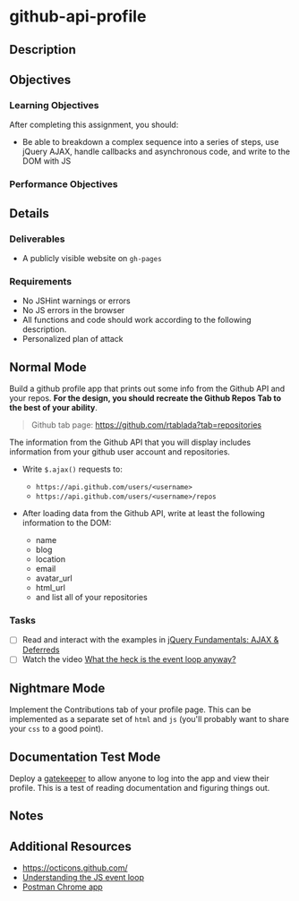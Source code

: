 # github-api-profile

## Description


## Objectives

### Learning Objectives

After completing this assignment, you should:

* Be able to breakdown a complex sequence into a series of steps, use jQuery AJAX, handle callbacks and asynchronous code, and write to the DOM with JS

### Performance Objectives

## Details

### Deliverables

* A publicly visible website on `gh-pages`

### Requirements

* No JSHint warnings or errors
* No JS errors in the browser
* All functions and code should work according to the following description.
* Personalized plan of attack

## Normal Mode

Build a github profile app that prints out some info from the Github API and your repos. __For the design, you should recreate the Github Repos Tab to the best of your ability__.

> Github tab page: https://github.com/rtablada?tab=repositories

The information from the Github API that you will display includes information from your github user account and repositories.

- Write `$.ajax()` requests to:
    - `https://api.github.com/users/<username>`
    - `https://api.github.com/users/<username>/repos`

- After loading data from the Github API, write at least the following information to the DOM:
    - name
    - blog
    - location
    - email
    - avatar_url
    - html_url
    - and list all of your repositories

### Tasks
- [ ] Read and interact with the examples in [jQuery Fundamentals: AJAX &
  Deferreds](http://jqfundamentals.com/chapter/ajax-deferreds)
- [ ] Watch the video [What the heck is the event loop
  anyway?](https://www.youtube.com/watch?v=8aGhZQkoFbQ)

## Nightmare Mode

Implement the Contributions tab of your profile page.
This can be implemented as a separate set of `html` and `js` (you'll probably want to share your `css` to a good point).

## Documentation Test Mode

Deploy a [gatekeeper](https://github.com/prose/gatekeeper) to allow anyone to
log into the app and view their profile.
This is a test of reading documentation and figuring things out.

## Notes


## Additional Resources
- https://octicons.github.com/
- [Understanding the JS event loop](http://latentflip.com/loupe)
- [Postman Chrome
  app](https://chrome.google.com/webstore/detail/postman-rest-client/fdmmgilgnpjigdojojpjoooidkmcomcm?hl=en)
